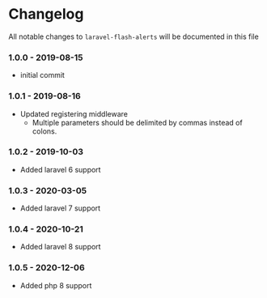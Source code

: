 # Changelog

All notable changes to `laravel-flash-alerts` will be documented in this file

### 1.0.0 - 2019-08-15
- initial commit

### 1.0.1 - 2019-08-16
- Updated registering middleware
    - Multiple parameters should be delimited by commas instead of colons.
    
### 1.0.2 - 2019-10-03
- Added laravel 6 support

### 1.0.3 - 2020-03-05
- Added laravel 7 support

### 1.0.4 - 2020-10-21
- Added laravel 8 support

### 1.0.5 - 2020-12-06
- Added php 8 support
